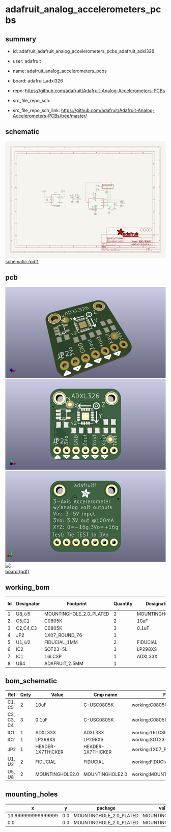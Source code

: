 # adafruit_analog_accelerometers_pcbs
 
## summary 
* id: adafruit_adafruit_analog_accelerometers_pcbs_adafruit_adxl326
* user: adafruit
* name: adafruit_analog_accelerometers_pcbs
* board: adafruit_adxl326
* repo: https://github.com/adafruit/Adafruit-Analog-Accelerometers-PCBs



* src_file_repo_sch: 
* src_file_repo_sch_link: https://github.com/adafruit/Adafruit-Analog-Accelerometers-PCBs/tree/master/

## schematic  
![](working_schematic_600.png)  
[schematic (pdf)](working_schematic.pdf)  

## pcb  
![](working_3d_600.png) 
![](working_3d_front_600.png)  
![](working_3d_back_600.png)  
![](working_600.png)  
[board (pdf)](working.pdf)  

## working_bom
| Id | Designator | Footprint | Quantity | Designation | Supplier and ref |  | None | 
| --- | --- | --- | --- | --- | --- | --- | --- | 
| 1 | U$8,U$5 | MOUNTINGHOLE_2.0_PLATED | 2 | MOUNTINGHOLE2.0 |  |  | [''] | 
| 2 | C5,C1 | C0805K | 2 | 10uF |  |  | [''] | 
| 3 | C2,C4,C3 | C0805K | 3 | 0.1uF |  |  | [''] | 
| 4 | JP2 | 1X07_ROUND_76 | 1 |  |  |  | [''] | 
| 5 | U$1,U$2 | FIDUCIAL_1MM | 2 | FIDUCIAL |  |  | [''] | 
| 6 | IC2 | SOT23-5L | 1 | LP298XS |  |  | [''] | 
| 7 | IC1 | 16LCSP | 1 | ADXL33X |  |  | [''] | 
| 8 | U$4 | ADAFRUIT_2.5MM | 1 |  |  |  | [''] | 


## bom_schematic
| Ref | Qnty | Value | Cmp name | Footprint | Description | Vendor | DNP | 
| --- | --- | --- | --- | --- | --- | --- | --- | 
| C1, C5 | 2 | 10uF | C-USC0805K | working:C0805K |  |  |  | 
| C2, C3, C4 | 3 | 0.1uF | C-USC0805K | working:C0805K |  |  |  | 
| IC1 | 1 | ADXL33X | ADXL33X | working:16LCSP |  |  |  | 
| IC2 | 1 | LP298XS | LP298XS | working:SOT23-5L |  |  |  | 
| JP2 | 1 | HEADER-1X7THICKER | HEADER-1X7THICKER | working:1X07_ROUND_76 |  |  |  | 
| U$1, U$2 | 2 | FIDUCIAL | FIDUCIAL | working:FIDUCIAL_1MM |  |  |  | 
| U$5, U$8 | 2 | MOUNTINGHOLE2.0 | MOUNTINGHOLE2.0 | working:MOUNTINGHOLE_2.0_PLATED |  |  |  | 


## mounting_holes
| x | y | package | value | ref | size | 
| --- | --- | --- | --- | --- | --- | 
| 13.969999999999999 | 0.0 | MOUNTINGHOLE_2.0_PLATED | MOUNTINGHOLE2.0 | U$5 | m3 | 
| 0.0 | 0.0 | MOUNTINGHOLE_2.0_PLATED | MOUNTINGHOLE2.0 | U$8 | m3 | 



